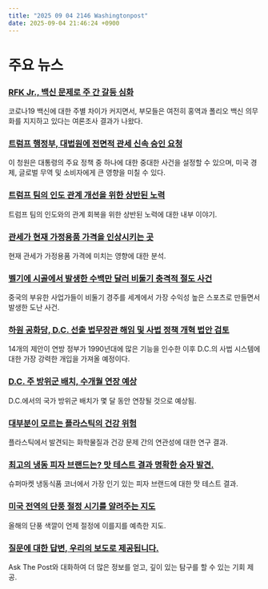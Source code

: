 ```yaml
---
title: "2025 09 04 2146 Washingtonpost"
date: 2025-09-04 21:46:24 +0900
---
```


# 주요 뉴스

### [RFK Jr., 백신 문제로 주 간 갈등 심화](https://www.washingtonpost.com/health/2025/09/04/coronavirus-vaccines-mandates-state-divisions/)
 코로나19 백신에 대한 주별 차이가 커지면서, 부모들은 여전히 홍역과 폴리오 백신 의무화를 지지하고 있다는 여론조사 결과가 나왔다.

### [트럼프 행정부, 대법원에 전면적 관세 신속 승인 요청](https://www.washingtonpost.com/politics/2025/09/04/tariffs-trump-supreme-court-appeal/)
 이 청원은 대통령의 주요 정책 중 하나에 대한 중대한 사건을 설정할 수 있으며, 미국 경제, 글로벌 무역 및 소비자에게 큰 영향을 미칠 수 있다.

### [트럼프 팀의 인도 관계 개선을 위한 상반된 노력](https://www.washingtonpost.com/world/2025/09/04/india-us-trump-modi-tariffs-trade/)
 트럼프 팀의 인도와의 관계 회복을 위한 상반된 노력에 대한 내부 이야기.

### [관세가 현재 가정용품 가격을 인상시키는 곳](https://www.washingtonpost.com/business/2025/09/04/trump-tariffs-imports-products-prices/)
 현재 관세가 가정용품 가격에 미치는 영향에 대한 분석.

### [벨기에 시골에서 발생한 수백만 달러 비둘기 충격적 절도 사건](https://www.washingtonpost.com/world/interactive/2025/pigeon-racing-china-crime-belgium/)
 중국의 부유한 사업가들이 비둘기 경주를 세계에서 가장 수익성 높은 스포츠로 만들면서 발생한 도난 사건.

### [하원 공화당, D.C. 선출 법무장관 해임 및 사법 정책 개혁 법안 검토](https://www.washingtonpost.com/dc-md-va/2025/09/03/house-gop-weighing-bills-remove-elected-dc-ag-overhaul-justice-policies/)
 14개의 제안이 연방 정부가 1990년대에 많은 기능을 인수한 이후 D.C.의 사법 시스템에 대한 가장 강력한 개입을 가져올 예정이다.

### [D.C. 주 방위군 배치, 수개월 연장 예상](https://www.washingtonpost.com/national-security/2025/09/03/national-guard-dc/)
 D.C.에서의 국가 방위군 배치가 몇 달 동안 연장될 것으로 예상됨.

### [대부분이 모르는 플라스틱의 건강 위험](https://www.washingtonpost.com/climate-environment/interactive/2025/plastic-chemicals-phthalates-pregnancy-infertility/)
 플라스틱에서 발견되는 화학물질과 건강 문제 간의 연관성에 대한 연구 결과.

### [최고의 냉동 피자 브랜드는? 맛 테스트 결과 명확한 승자 발견.](https://www.washingtonpost.com/food/2025/09/04/best-frozen-pizza-taste-test/)
 슈퍼마켓 냉동식품 코너에서 가장 인기 있는 피자 브랜드에 대한 맛 테스트 결과.

### [미국 전역의 단풍 절정 시기를 알려주는 지도](https://www.washingtonpost.com/travel/tips/fall-foliage-map-2025-peak-colors/)
 올해의 단풍 색깔이 언제 절정에 이를지를 예측한 지도.

### [질문에 대한 답변, 우리의 보도로 제공됩니다.](https://www.washingtonpost.com/ask-the-post-ai/)
 Ask The Post와 대화하여 더 많은 정보를 얻고, 깊이 있는 탐구를 할 수 있는 기회 제공.